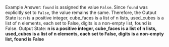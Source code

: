 Example Answer: 
`found` is assigned the value `False`. Since `found` was explicitly set to `False`, the value remains the same. Therefore, the Output State is: n is a positive integer, cube_faces is a list of n lists, used_cubes is a list of n elements, each set to False, digits is a non-empty list, found is False.
Output State: **n is a positive integer, cube_faces is a list of n lists, used_cubes is a list of n elements, each set to False, digits is a non-empty list, found is False**